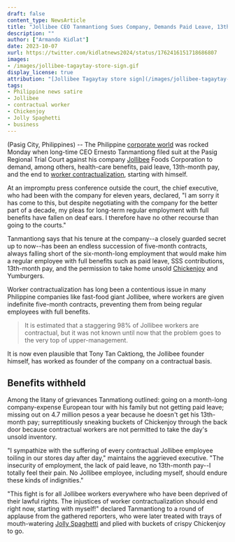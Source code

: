 ```yaml
---
draft: false
content_type: NewsArticle
title: "Jollibee CEO Tanmantiong Sues Company, Demands Paid Leave, 13th-Month Pay"
description: ""
author: ["Armando Kidlat"]
date: 2023-10-07
xurl: https://twitter.com/kidlatnews2024/status/1762416151718686807
images:
- /images/jollibee-tagaytay-store-sign.gif
display_license: true
attribution: "[Jollibee Tagaytay store sign](/images/jollibee-tagaytay-store-sign.gif) photo by [scion_cho](https://www.flickr.com/photos/scion02b/3414525678/in/album-72157615661071557/) ([CC BY-NC 2.0](https://creativecommons.org/licenses/by-nc/2.0/))."
tags:
- Philippine news satire
- Jollibee
- contractual worker
- Chickenjoy
- Jolly Spaghetti
- business
---
```

(Pasig City, Philippines) -- The Philippine [corporate world](/tags/business/) was rocked Monday when long-time CEO Ernesto Tanmantiong filed suit at the Pasig Regional Trial Court against his company [Jollibee](/tags/jollibee/) Foods Corporation to demand, among others, health-care benefits, paid leave, 13th-month pay, and the end to [worker contractualization](/tags/contractual-worker/), starting with himself.

At an impromptu press conference outside the court, the chief executive, who had been with the company for eleven years, declared, "I am sorry it has come to this, but despite negotiating with the company for the better part of a decade, my pleas for long-term regular employment with full benefits have fallen on deaf ears. I therefore have no other recourse than going to the courts."

Tanmantiong says that his tenure at the company--a closely guarded secret up to now--has been an endless succession of five-month contracts, always falling short of the six-month-long employment that would make him a regular employee with full benefits such as paid leave, SSS contributions, 13th-month pay, and the permission to take home unsold [Chickenjoy](/tags/chickenjoy/) and Yumburgers.

Worker contractualization has long been a contentious issue in many Philippine companies like fast-food giant Jollibee, where workers are given indefinite five-month contracts, preventing them from being regular employees with full benefits.

>It is estimated that a staggering 98% of Jollibee workers are contractual, but it was not known until now that the problem goes to the very top of upper-management.

It is now even plausible that Tony Tan Caktiong, the Jollibee founder himself, has worked as founder of the company on a contractual basis.

## Benefits withheld

Among the litany of grievances Tanmationg outlined: going on a month-long company-expense European tour with his family but not getting paid leave; missing out on 4.7 million pesos a year because he doesn't get his 13th-month pay; surreptitiously sneaking buckets of Chickenjoy through the back door because contractual workers are not permitted to take the day's unsold inventory.

"I sympathize with the suffering of every contractual Jollibee employee toiling in our stores day after day," maintains the aggrieved executive. "The insecurity of employment, the lack of paid leave, no 13th-month pay--I totally feel their pain. No Jollibee employee, including myself, should endure these kinds of indignities."

"This fight is for all Jollibee workers everywhere who have been deprived of their lawful rights. The injustices of worker contractualization should end right now, starting with myself!" declared Tanmantiong to a round of applause from the gathered reporters, who were later treated with trays of mouth-watering [Jolly Spaghetti](/tags/jolly-spaghetti/) and plied with buckets of crispy Chickenjoy to go.



